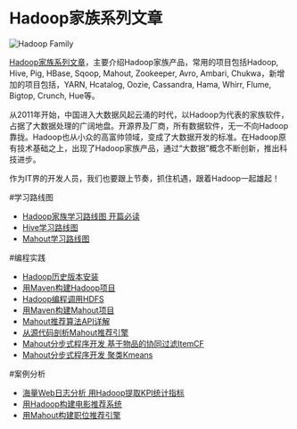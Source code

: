 Hadoop家族系列文章
===================

![Hadoop Family](http://blog.fens.me/wp-content/uploads/2013/09/HadoopFamilyWordle.png)

[Hadoop家族系列文章](http://blog.fens.me/series-hadoop-family/)，主要介绍Hadoop家族产品，常用的项目包括Hadoop, Hive, Pig, HBase, Sqoop, Mahout, Zookeeper, Avro, Ambari, Chukwa，新增加的项目包括，YARN, Hcatalog, Oozie, Cassandra, Hama, Whirr, Flume, Bigtop, Crunch, Hue等。

从2011年开始，中国进入大数据风起云涌的时代，以Hadoop为代表的家族软件，占据了大数据处理的广阔地盘。开源界及厂商，所有数据软件，无一不向Hadoop靠拢。Hadoop也从小众的高富帅领域，变成了大数据开发的标准。在Hadoop原有技术基础之上，出现了Hadoop家族产品，通过“大数据”概念不断创新，推出科技进步。

作为IT界的开发人员，我们也要跟上节奏，抓住机遇，跟着Hadoop一起雄起！

#学习路线图

+ [Hadoop家族学习路线图 开篇必读](http://blog.fens.me/hadoop-family-roadmap/)
+ [Hive学习路线图](http://blog.fens.me/hadoop-hive-roadmap/)
+ [Mahout学习路线图](http://blog.fens.me/hadoop-mahout-roadmap/)

#编程实践

+ [Hadoop历史版本安装](http://blog.fens.me/hadoop-history-source-install/)
+ [用Maven构建Hadoop项目](http://blog.fens.me/hadoop-maven-eclipse/)
+ [Hadoop编程调用HDFS](http://blog.fens.me/hadoop-hdfs-api/)
+ [用Maven构建Mahout项目](http://blog.fens.me/hadoop-mahout-maven-eclipse/)
+ [Mahout推荐算法API详解](http://blog.fens.me/mahout-recommendation-api/)
+ [从源代码剖析Mahout推荐引擎](http://blog.fens.me/mahout-recommend-engine/)
+ [Mahout分步式程序开发 基于物品的协同过滤ItemCF](http://blog.fens.me/hadoop-mahout-mapreduce-itemcf/)
+ [Mahout分步式程序开发 聚类Kmeans](http://blog.fens.me/hadoop-mahout-kmeans/)

#案例分析

+ [海量Web日志分析 用Hadoop提取KPI统计指标](http://blog.fens.me/hadoop-mapreduce-log-kpi/)
+ [用Hadoop构建电影推荐系统](http://blog.fens.me/hadoop-mapreduce-recommand/)
+ [用Mahout构建职位推荐引擎](http://blog.fens.me/hadoop-mahout-recommend-job/)



